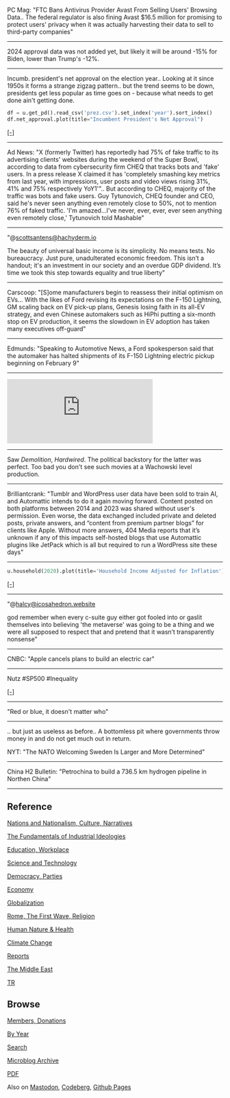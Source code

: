 
PC Mag: "FTC Bans Antivirus Provider Avast From Selling Users'
Browsing Data.. The federal regulator is also fining Avast $16.5
million for promising to protect users' privacy when it was actually
harvesting their data to sell to third-party companies"

---

2024 approval data was not added yet, but likely it will be around
-15% for Biden, lower than Trump's -12%.

---

Incumb. president's net approval on the election year.. Looking at it
since 1950s it forms a strange zigzag pattern.. but the trend seems to
be down, presidents get less popular as time goes on - because what
needs to get done ain't getting done.

```python
df = u.get_pd().read_csv('prez.csv').set_index('year').sort_index()
df.net_approval.plot(title="Incumbent President's Net Approval")
```

[[-]](https://cdn.fosstodon.org/media_attachments/files/112/008/009/225/234/039/original/5f6d5205b3aa6e25.jpg)

---

Ad News: "X (formerly Twitter) has reportedly had 75% of fake traffic
to its advertising clients' websites during the weekend of the Super
Bowl, according to data from cybersecurity firm CHEQ that tracks bots
and 'fake' users. In a press release X claimed it has 'completely
smashing key metrics from last year, with impressions, user posts and
video views rising 31%, 41% and 75% respectively YoY1'".. But
according to CHEQ, majority of the traffic was bots and fake
users. Guy Tytunovich, CHEQ founder and CEO, said he's never seen
anything even remotely close to 50%, not to mention 76% of faked
traffic. 'I'm amazed…I've never, ever, ever, ever seen anything even
remotely close,' Tytunovich told Mashable"

---

"@scottsantens@hachyderm.io

The beauty of universal basic income is its simplicity. No means
tests. No bureaucracy. Just pure, unadulterated economic freedom. This
isn’t a handout; it's an investment in our society and an overdue GDP
dividend. It’s time we took this step towards equality and true
liberty"

---

Carscoop: "[S]ome manufacturers begin to reassess their initial
optimism on EVs... With the likes of Ford revising its expectations on
the F-150 Lightning, GM scaling back on EV pick-up plans, Genesis
losing faith in its all-EV strategy, and even Chinese automakers such
as HiPhi putting a six-month stop on EV production, it seems the
slowdown in EV adoption has taken many executives off-guard"

---

Edmunds: "Speaking to Automotive News, a Ford spokesperson said that
the automaker has halted shipments of its F-150 Lightning electric
pickup beginning on February 9"

---

<iframe width="340" src="https://www.youtube.com/embed/rGBQEJwmpPQ" title="Lithium-ion battery blamed for deadly Harlem fire" frameborder="0" allow="accelerometer; autoplay; clipboard-write; encrypted-media; gyroscope; picture-in-picture; web-share" allowfullscreen></iframe>

---

Saw *Demolition*, *Hardwired*. The political backstory for the latter
was perfect. Too bad you don't see such movies at a Wachowski level
production. 

---

Brilliantcrank: "Tumblr and WordPress user data have been sold to
train AI, and Automattic intends to do it again moving
forward. Content posted on both platforms between 2014 and 2023 was
shared without user's permission. Even worse, the data exchanged
included private and deleted posts, private answers, and “content from
premium partner blogs” for clients like Apple. Without more answers,
404 Media reports that it’s unknown if any of this impacts self-hosted
blogs that use Automattic plugins like JetPack which is all but
required to run a WordPress site these days"

---

```python
u.household(2020).plot(title='Household Income Adjusted for Inflation')
```

[[-]](https://cdn.fosstodon.org/media_attachments/files/112/008/189/555/435/693/original/03ce3dd219cac244.jpg)

---

"@halcy@icosahedron.website

god remember when every c-suite guy either got fooled into or gaslit
themselves into believing 'the metaverse' was going to be a thing and
we were all supposed to respect that and pretend that it wasn’t
transparently nonsense"

---

CNBC: "Apple cancels plans to build an electric car"

---

Nutz \#SP500 \#Inequality

[[-]](https://cdn.fosstodon.org/media_attachments/files/112/008/627/499/624/751/original/553b9d2e7448dea3.png)

---

"Red or blue, it doesn't matter who"

---

.. but just as useless as before.. A bottomless pit where governments
throw money in and do not get much out in return.

NYT: "The NATO Welcoming Sweden Is Larger and More Determined"

---

China H2 Bulletin: "Petrochina to build a 736.5 km hydrogen pipeline
in Northen China"

---

## Reference

[Nations and Nationalism, Culture, Narratives](0119/2013/02/nations-and-nationalism.html)

[The Fundamentals of Industrial Ideologies](0119/2011/04/fundamentals-of-industrial-ideologies.html)

[Education, Workplace](0119/2017/09/education-workplace.html)

[Science and Technology](0119/2018/09/science-technology.html)

[Democracy, Parties](0119/2016/11/democracy.html)

[Economy](2021/01/economy.html)

[Globalization](0119/2018/09/globalization.html)

[Rome, The First Wave, Religion](0119/2017/12/rome.html)

[Human Nature & Health](2020/07/human-nature.html)

[Climate Change](2022/01/climate.html)

[Reports](2021/01/reports.html)

[The Middle East](0119/2019/07/middleeast.html)

[TR](../tr/index.html)

## Browse

[Members, Donations](2022/08/members.html)

[By Year](years.html)

[Search](search.html)

[Microblog Archive](mbl/index.html)

[PDF](https://drive.google.com/uc?export=view&id=1FSi-1MnqXVq_PVTEXzzflwN8-7h92N_R)

Also on 
[Mastodon](https://fosstodon.org/@muratk5n),
[Codeberg](https://muratk5n.codeberg.page/en/),
[Github Pages](https://muratk5n.github.io/thirdwave/en/)
